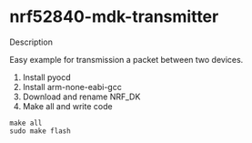 # nrf52840-mdk-transmitter

Description

Easy example for transmission a packet between two devices.

1. Install pyocd
2. Install arm-none-eabi-gcc
3. Download and rename NRF_DK
4. Make all and write code
```shell script
make all
sudo make flash
```
